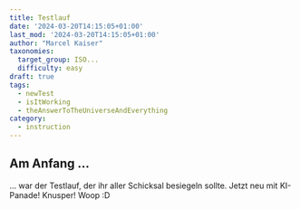 ```yaml
---
title: Testlauf
date: '2024-03-20T14:15:05+01:00'
last_mod: '2024-03-20T14:15:05+01:00'
author: "Marcel Kaiser"
taxonomies:
  target_group: ISO...
  difficulty: easy
draft: true
tags:
  - newTest
  - isItWorking
  - theAnswerToTheUniverseAndEverything
category:
  - instruction
---
```


## Am Anfang ...
... war der Testlauf, der ihr aller Schicksal besiegeln sollte. Jetzt neu mit KI-Panade! Knusper! Woop :D
